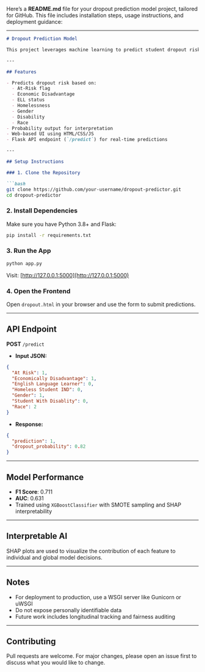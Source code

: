 Here’s a **README.md** file for your dropout prediction model project, tailored for GitHub. This file includes installation steps, usage instructions, and deployment guidance:

---

```markdown
# Dropout Prediction Model

This project leverages machine learning to predict student dropout risk using demographic and educational indicators from the Florida Department of Education. It uses an XGBoost classifier and features a web-based frontend for interaction.

---

## Features

- Predicts dropout risk based on:
  - At-Risk flag
  - Economic Disadvantage
  - ELL status
  - Homelessness
  - Gender
  - Disability
  - Race
- Probability output for interpretation
- Web-based UI using HTML/CSS/JS
- Flask API endpoint (`/predict`) for real-time predictions

---

## Setup Instructions

### 1. Clone the Repository

```bash
git clone https://github.com/your-username/dropout-predictor.git
cd dropout-predictor
````

### 2. Install Dependencies

Make sure you have Python 3.8+ and Flask:

```bash
pip install -r requirements.txt
```

### 3. Run the App

```bash
python app.py
```

Visit: [http://127.0.0.1:5000](http://127.0.0.1:5000)

### 4. Open the Frontend

Open `dropout.html` in your browser and use the form to submit predictions.

---

##  API Endpoint

**POST** `/predict`

* **Input JSON:**

```json
{
  "At Risk": 1,
  "Economically Disadvantage": 1,
  "English Language Learner": 0,
  "Homeless Student IND": 0,
  "Gender": 1,
  "Student With Disablity": 0,
  "Race": 2
}
```

* **Response:**

```json
{
  "prediction": 1,
  "dropout_probability": 0.82
}
```

---

## Model Performance

* **F1 Score**: 0.711
* **AUC**: 0.631
* Trained using `XGBoostClassifier` with SMOTE sampling and SHAP interpretability

---

## Interpretable AI

SHAP plots are used to visualize the contribution of each feature to individual and global model decisions.

---

## Notes

* For deployment to production, use a WSGI server like Gunicorn or uWSGI
* Do not expose personally identifiable data
* Future work includes longitudinal tracking and fairness auditing

---

## Contributing

Pull requests are welcome. For major changes, please open an issue first to discuss what you would like to change.
